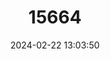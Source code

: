 ---
title: "15664"
category: "Otonyctomys hatti"
draft: false
date: 2024-02-22 13:03:50
languages:
  English: ["Hatt's Vesper Mouse", "Hatt's Vesper Rat"]
---